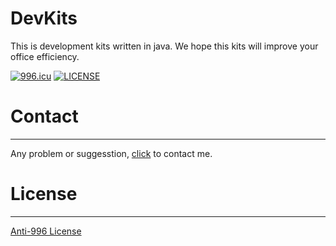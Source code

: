 # DevKits

This is development kits written in java. We hope this kits will improve your office efficiency.

[![996.icu](https://img.shields.io/badge/link-996.icu-red.svg)](https://996.icu)
[![LICENSE](https://img.shields.io/badge/license-Anti%20996-blue.svg)](https://github.com/996icu/996.ICU/blob/master/LICENSE)


# Contact
---
Any problem or suggesstion, [click](mailto:admin@devkits.cn) to contact me.

# License
---
[Anti-996 License](https://github.com/996icu/996.ICU/blob/master/LICENSE_CN)